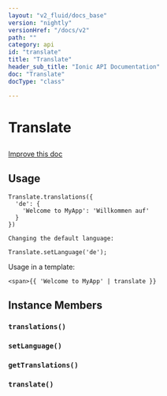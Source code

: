```yaml
---
layout: "v2_fluid/docs_base"
version: "nightly"
versionHref: "/docs/v2"
path: ""
category: api
id: "translate"
title: "Translate"
header_sub_title: "Ionic API Documentation"
doc: "Translate"
docType: "class"

---
```










<h1 class="api-title">
<a class="anchor" name="translate" href="#translate"></a>

Translate






</h1>

<a class="improve-v2-docs" href="http://github.com/driftyco/ionic/edit/2.0//src/translation/translate.ts#L0">
Improve this doc
</a>







<!-- @usage tag -->

<h2><a class="anchor" name="usage" href="#usage"></a>Usage</h2>

<pre><code class="lang-js">Translate.translations({
  &#39;de&#39;: {
    &#39;Welcome to MyApp&#39;: &#39;Willkommen auf&#39;
  }
})

Changing the default language:

Translate.setLanguage(&#39;de&#39;);
</code></pre>
<p>Usage in a template:</p>
<pre><code class="lang-js">&lt;span&gt;{{ &#39;Welcome to MyApp&#39; | translate }}
</code></pre>




<!-- @property tags -->



<!-- instance methods on the class -->

<h2><a class="anchor" name="instance-members" href="#instance-members"></a>Instance Members</h2>

<div id="translations"></div>

<h3>
<a class="anchor" name="translations" href="#translations"></a>
<code>translations()</code>
  

</h3>












<div id="setLanguage"></div>

<h3>
<a class="anchor" name="setLanguage" href="#setLanguage"></a>
<code>setLanguage()</code>
  

</h3>












<div id="getTranslations"></div>

<h3>
<a class="anchor" name="getTranslations" href="#getTranslations"></a>
<code>getTranslations()</code>
  

</h3>












<div id="translate"></div>

<h3>
<a class="anchor" name="translate" href="#translate"></a>
<code>translate()</code>
  

</h3>










<!-- related link --><!-- end content block -->


<!-- end body block -->

